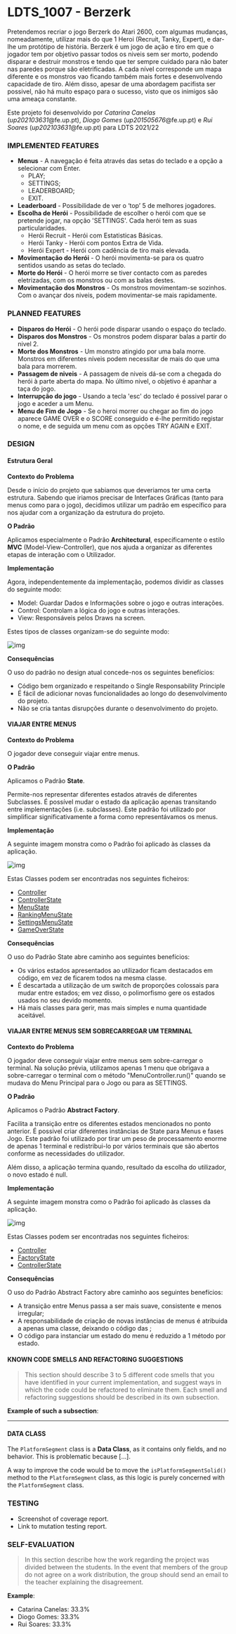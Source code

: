 # LDTS_1007 - Berzerk

Pretendemos recriar o jogo Berzerk do Atari 2600, com algumas mudanças, nomeadamente, utilizar mais do que 1 Heroi (Recruit, Tanky, Expert), e dar-lhe um protótipo de história.
Berzerk é um jogo de ação e tiro em que o jogador tem por objetivo passar todos os niveis sem ser morto, podendo disparar e destruir monstros e tendo que ter sempre cuidado para não bater nas paredes porque são eletrificadas. 
A cada nível corresponde um mapa diferente e os monstros vao ficando também mais fortes e desenvolvendo capacidade de tiro. 
Além disso, apesar de uma abordagem pacifista ser possivel, não há muito espaço para o sucesso, visto que os inimigos são uma ameaça constante.

Este projeto foi desenvolvido por *Catarina Canelas* (*up202103631*@fe.up.pt), *Diogo Gomes* (*up201505676*@fe.up.pt) e *Rui Soares* (*up202103631*@fe.up.pt) para LDTS 2021/22


### IMPLEMENTED FEATURES

- **Menus** - A navegação é feita através das setas do teclado e a opção a selecionar com Enter.
    - PLAY;
    - SETTINGS;
    - LEADERBOARD;
    - EXIT.
- **Leaderboard** - Possibilidade de ver o ‘top’ 5 de melhores jogadores.
- **Escolha de Herói** - Possibilidade de escolher o herói com que se pretende jogar, na opção 'SETTINGS'. Cada herói tem as suas particularidades.
    - Herói Recruit - Herói com Estatisticas Básicas.
    - Herói Tanky - Herói com pontos Extra de Vida.
    - Herói Expert - Herói com cadência de tiro mais elevada.
- **Movimentação do Herói** - O herói movimenta-se para os quatro sentidos usando as setas do teclado.
- **Morte do Herói** - O herói morre se tiver contacto com as paredes eletrizadas, com os monstros ou com as balas destes.
- **Movimentação dos Monstros** - Os monstros movimentam-se sozinhos. Com o avançar dos niveis, podem movimentar-se mais rapidamente.


### PLANNED FEATURES
- **Disparos do Herói** - O herói pode disparar usando o espaço do teclado.
- **Disparos dos Monstros** - Os monstros podem disparar balas a partir do nivel 2.
- **Morte dos Monstros** - Um monstro atingido por uma bala morre. Monstros em diferentes níveis podem necessitar de mais do que uma bala para morrerem.
- **Passagem de niveis** - A passagem de niveis dá-se com a chegada do herói à parte aberta do mapa. No último nivel, o objetivo é apanhar a taça do jogo.
- **Interrupção do jogo** - Usando a tecla 'esc' do teclado é possivel parar o jogo e aceder a um Menu.
- **Menu de Fim de Jogo** - Se o heroi morrer ou chegar ao fim do jogo aparece GAME OVER e o SCORE conseguido e é-lhe permitido registar o nome, e de seguida um menu com as opções TRY AGAIN e EXIT.


### DESIGN

[//]: # (> This section should be organized in different subsections, each describing a different design problem that you had to solve during the project. Each subsection should be organized in four different parts:)

[//]: # ()
[//]: # (- **Problem in Context.** The description of the design context and the concrete problem that motivated the instantiation of the pattern. Someone else other than the original developer should be able to read and understand all the motivations for the decisions made. When refering to the implementation before the pattern was applied, don’t forget to [link to the relevant lines of code]&#40;https://help.github.com/en/articles/creating-a-permanent-link-to-a-code-snippet&#41; in the appropriate version.)

[//]: # (- **The Pattern.** Identify the design pattern to be applied, why it was selected and how it is a good fit considering the existing design context and the problem at hand.)

[//]: # (- **Implementation.** Show how the pattern roles, operations and associations were mapped to the concrete design classes. Illustrate it with a UML class diagram, and refer to the corresponding source code with links to the relevant lines &#40;these should be [relative links]&#40;https://help.github.com/en/articles/about-readmes#relative-links-and-image-paths-in-readme-files&#41;. When doing this, always point to the latest version of the code.)

[//]: # (- **Consequences.** Benefits and liabilities of the design after the pattern instantiation, eventually comparing these consequences with those of alternative solutions.)

[//]: # ()
[//]: # (**Example of one of such subsections**:)

[//]: # ()
[//]: # (------)

[//]: # ()
[//]: # (#### THE JUMP ACTION OF THE KANGAROOBOY SHOULD BEHAVE DIFFERENTLY DEPENDING ON ITS STATE)

[//]: # ()
[//]: # (**Problem in Context**)

[//]: # ()
[//]: # (There was a lot of scattered conditional logic when deciding how the KangarooBoy should behave when jumping, as the jumps should be different depending on the items that came to his possession during the game &#40;an helix will alow him to fly, driking a potion will allow him to jump double the height, etc.&#41;. This is a violation of the **Single Responsability Principle**. We could concentrate all the conditional logic in the same method to circumscribe the issue to that one method but the **Single Responsability Principle** would still be violated.)

[//]: # ()
[//]: # (**The Pattern**)

[//]: # ()
[//]: # (We have applied the **State** pattern. This pattern allows you to represent different states with different subclasses. We can switch to a different state of the application by switching to another implementation &#40;i.e., another subclass&#41;. This pattern allowed to address the identified problems because […].)

[//]: # ()
[//]: # (**Implementation**)

[//]: # ()
[//]: # (The following figure shows how the pattern’s roles were mapped to the application classes.)

[//]: # ()
[//]: # (![img]&#40;https://www.fe.up.pt/~arestivo/page/img/examples/lpoo/state.svg&#41;)

[//]: # ()
[//]: # (These classes can be found in the following files:)

[//]: # ()
[//]: # (- [Character]&#40;https://web.fe.up.pt/~arestivo/page/courses/2021/lpoo/template/src/main/java/Character.java&#41;)

[//]: # (- [JumpAbilityState]&#40;https://web.fe.up.pt/~arestivo/page/courses/2021/lpoo/template/src/main/java/JumpAbilityState.java&#41;)

[//]: # (- [DoubleJumpState]&#40;https://web.fe.up.pt/~arestivo/page/courses/2021/lpoo/template/src/main/java/DoubleJumpState.java&#41;)

[//]: # (- [HelicopterState]&#40;https://web.fe.up.pt/~arestivo/page/courses/2021/lpoo/template/src/main/java/HelicopterState.java&#41;)

[//]: # (- [IncreasedGravityState]&#40;https://web.fe.up.pt/~arestivo/page/courses/2021/lpoo/template/src/main/java/IncreasedGravityState.java&#41;)

[//]: # ()
[//]: # (**Consequences**)

[//]: # ()
[//]: # (The use of the State Pattern in the current design allows the following benefits:)

[//]: # ()
[//]: # (- The several states that represent the character’s hability to jump become explicit in the code, instead of relying on a series of flags.)

[//]: # (- We don’t need to have a long set of conditional if or switch statements associated with the various states; instead, polimorphism is used to activate the right behavior.)

[//]: # (- There are now more classes and instances to manage, but still in a reasonable number.)


#### Estrutura Geral

**Contexto do Problema**

Desde o início do projeto que sabiamos que deveriamos ter uma certa estrutura.
Sabendo que iriamos precisar de Interfaces Gráficas (tanto para menus como para o jogo), decidimos utilizar um padrão em específico para nos ajudar com a organização da estrutura do projeto.


**O Padrão**

Aplicamos especialmente o Padrão **Architectural**, específicamente o estilo **MVC** (Model-View-Controller), que nos ajuda a organizar as diferentes etapas de interação com o Utilizador.

**Implementação**

Agora, independentemente da implementação, podemos dividir as classes do seguinte modo:
- Model: Guardar Dados e Informações sobre o jogo e outras interações.
- Control: Controlam a lógica do jogo e outras interações.
- View: Responsáveis pelos Draws na screen.

Estes tipos de classes organizam-se do seguinte modo:

![img](images/patterns/MVCArchPattern.svg)

**Consequências**

O uso do padrão no design atual concede-nos os seguintes benefícios:
- Código bem organizado e respeitando o Single Responsability Principle
- É fácil de adicionar novas funcionalidades ao longo do desenvolvimento do projeto.
- Não se cria tantas disrupções durante o desenvolvimento do projeto.

#### VIAJAR ENTRE MENUS

**Contexto do Problema**

O jogador deve conseguir viajar entre menus.

**O Padrão**

Aplicamos o Padrão **State**.

Permite-nos representar diferentes estados através de diferentes Subclasses. É possível mudar o estado da aplicação apenas transitando entre implementações (i.e. subclasses). Este padrão foi utilizado por simplificar significativamente a forma como representávamos os menus.


**Implementação**

A seguinte imagem monstra como o Padrão foi aplicado às classes da aplicação.

![img](images/patterns/StatePattern.svg)

Estas Classes podem ser encontradas nos seguintes ficheiros:

- [Controller](../src/main/java/berzerk.control/Controller.java)
- [ControllerState](../src/main/java/berzerk.control/state/ControllerState.java)
- [MenuState](../src/main/java/berzerk.control/state/FactoryState.java)
- [RankingMenuState](../src/main/java/berzerk.control/state/RankingMenuState.java)
- [SettingsMenuState](../src/main/java/berzerk.control/state/SettingsMenuState.java)
- [GameOverState](../src/main/java/berzerk.control/state/GameOverState.java)


**Consequências**

O uso do Padrão State abre caminho aos seguintes benefícios:
- Os vários estados apresentados ao utilizador ficam destacados em código, em vez de ficarem todos na mesma classe.
- É descartada a utilização de um switch de proporções colossais para mudar entre estados; em vez disso, o polimorfismo gere os estados usados no seu devido momento.
- Há mais classes para gerir, mas mais simples e numa quantidade aceitável.


#### VIAJAR ENTRE MENUS SEM SOBRECARREGAR UM TERMINAL

**Contexto do Problema**

O jogador deve conseguir viajar entre menus sem sobre-carregar o terminal. Na solução prévia, utilizamos apenas 1 menu que obrigava a sobre-carregar o terminal com o método "MenuController.run()" quando se mudava do Menu Principal para o Jogo ou para as SETTINGS.

**O Padrão**

Aplicamos o Padrão **Abstract Factory**.

Facilita a transição entre os diferentes estados mencionados no ponto anterior. É possivel criar diferentes instâncias de State para Menus e fases Jogo. Este padrão foi utilizado por tirar um peso de processamento enorme de apenas 1 terminal e redistribui-lo por vários terminais que são abertos conforme as necessidades do utilizador.

Além disso, a aplicação termina quando, resultado da escolha do utilizador, o novo estado é null.

**Implementação**

A seguinte imagem monstra como o Padrão foi aplicado às classes da aplicação.

![img](images/patterns/AbstractFactoryPattern.svg)

Estas Classes podem ser encontradas nos seguintes ficheiros:

- [Controller](../src/main/java/berzerk.control/Controller.java)
- [FactoryState](../src/main/java/berzerk.control/state/FactoryState.java)
- [ControllerState](../src/main/java/berzerk.control/state/ControllerState.java)

**Consequências**

O uso do Padrão Abstract Factory abre caminho aos seguintes benefícios:
- A transição entre Menus passa a ser mais suave, consistente e menos irregular;
- A responsabilidade de criação de novas instâncias de menus é atribuida a apenas uma classe, deixando o código das ;
- O código para instanciar um estado do menu é reduzido a 1 método por estado.

#### KNOWN CODE SMELLS AND REFACTORING SUGGESTIONS

> This section should describe 3 to 5 different code smells that you have identified in your current implementation, and suggest ways in which the code could be refactored to eliminate them. Each smell and refactoring suggestions should be described in its own subsection.

**Example of such a subsection**:

------

#### DATA CLASS

The `PlatformSegment` class is a **Data Class**, as it contains only fields, and no behavior. This is problematic because […].

A way to improve the code would be to move the `isPlatformSegmentSolid()` method to the `PlatformSegment` class, as this logic is purely concerned with the `PlatformSegment` class.

### TESTING

- Screenshot of coverage report.
- Link to mutation testing report.

### SELF-EVALUATION

> In this section describe how the work regarding the project was divided between the students. In the event that members of the group do not agree on a work distribution, the group should send an email to the teacher explaining the disagreement.

**Example**:

- Catarina Canelas: 33.3%
- Diogo Gomes: 33.3%
- Rui Soares: 33.3%
